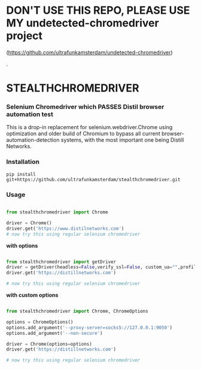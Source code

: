 

# DON'T USE THIS REPO, PLEASE USE MY undetected-chromedriver project #
 (https://github.com/ultrafunkamsterdam/undetected-chromedriver)








.
# STEALTHCHROMEDRIVER
### Selenium Chromedriver which PASSES Distil browser automation test


This is a drop-in replacement for selenium.webdriver.Chrome using optimization and older build of Chromium to bypass all current browser-automation-detection systems, with the most important one being Distill Networks.

### Installation
```shell
pip install git+https://github.com/ultrafunkamsterdam/stealthchromedriver.git
```

### Usage
```python

from stealthchromedriver import Chrome

driver = Chrome()
driver.get('https://www.distilnetworks.com')
# now try this using regular selenium chromedriver
```


**with options**
```python

from stealthchromedriver import getDriver
driver = getDriver(headless=False,verify_ssl=False, custom_ua="",profile_directory="Default",prefs=None,language="en")
driver.get('https://distillnetworks.com')

# now try this using regular selenium chromedriver
```


**with custom options**
```python

from stealthchromedriver import Chrome, ChromeOptions

options = ChromeOptions()
options.add_argument('--proxy-server=socks5://127.0.0.1:9050')
options.add_argument('--non-secure')

driver = Chrome(options=options)
driver.get('https://distillnetworks.com')

# now try this using regular selenium chromedriver
```



